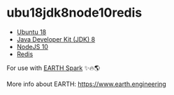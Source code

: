 # ubu18jdk8node10redis

- [Ubuntu 18](http://releases.ubuntu.com/18.04)
- [Java Developer Kit (JDK) 8](https://www.oracle.com/technetwork/java/javase/downloads/jdk8-downloads-2133151.html)
- [NodeJS 10](https://nodejs.org/dist/latest-v10.x)
- [Redis](https://redis.io)

For use with [EARTH Spark](https://github.com/EarthEngineering/spark) ✨🔥🌎

More info about EARTH: https://www.earth.engineering
